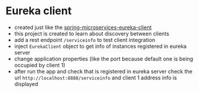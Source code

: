 # Eureka client

* created just like the [spring-microservices-eureka-client](https://github.com/maurofokker/spring-microservices-eureka-client) 
* this project is created to learn about discovery between clients 
* add a rest endpoint `/serviceinfo` to test client integration
* inject `EurekaClient` object to get info of instances registered in eureka server
* change application properties (like the port because default one is being occupied by client 1)
* after run the app and check that is registered in eureka server check the url `http://localhost:8888/serviceinfo` and client 1 address info is displayed
